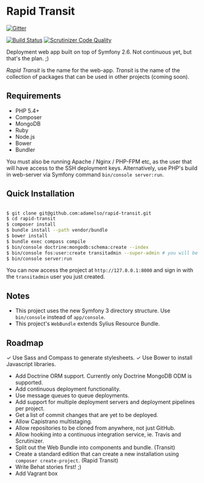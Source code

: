 Rapid Transit
=============

[![Gitter](https://badges.gitter.im/Join%20Chat.svg)](https://gitter.im/adamelso/rapid-transit?utm_source=badge&utm_medium=badge&utm_campaign=pr-badge&utm_content=badge)

[![Build Status](https://travis-ci.org/adamelso/rapid-transit.svg)](https://travis-ci.org/adamelso/rapid-transit)
[![Scrutinizer Code Quality](https://img.shields.io/scrutinizer/g/adamelso/rapid-transit/master.svg?style=flat)](https://scrutinizer-ci.com/g/adamelso/rapid-transit/?branch=master)


Deployment web app built on top of Symfony 2.6. Not continuous yet, but that's the plan. ;)

_Rapid Transit_ is the name for the web-app.
_Transit_ is the name of the collection of packages that can be used in other projects (coming soon).


Requirements
------------

 * PHP 5.4+
 * Composer
 * MongoDB
 * Ruby
 * Node.js
 * Bower
 * Bundler

You must also be running Apache / Nginx / PHP-FPM etc, as the user that will have access
to the SSH deployment keys. Alternatively, use PHP's build in web-server via Symfony command `bin/console server:run`.


Quick Installation
------------------

```bash

$ git clone git@github.com:adamelso/rapid-transit.git
$ cd rapid-transit
$ composer install
$ bundle install --path vendor/bundle
$ bower install
$ bundle exec compass compile
$ bin/console doctrine:mongodb:schema:create --index
$ bin/console fos:user:create transitadmin --super-admin # you will be asked to set an email and password
$ bin/console server:run

```

You can now access the project at `http://127.0.0.1:8000` and sign in with the `transitadmin` user you just created.


Notes
-----

 * This project uses the new Symfony 3 directory structure. Use `bin/console` instead of `app/console`.
 * This project's `WebBundle` extends Sylius Resource Bundle.


Roadmap
-------

 ✓ Use Sass and Compass to generate stylesheets.
 ✓ Use Bower to install Javascript libraries.
 * Add Doctrine ORM support. Currently only Doctrine MongoDB ODM is supported.
 * Add continuous deployment functionality.
 * Use message queues to queue deployments.
 * Add support for multiple deployment servers and deployment pipelines per project.
 * Get a list of commit changes that are yet to be deployed.
 * Allow Capistrano multistaging.
 * Allow repositories to be cloned from anywhere, not just GitHub.
 * Allow hooking into a continuous integration service, ie. Travis and Scrutinizer.
 * Split out the Web Bundle into components and bundle. (Transit)
 * Create a standard edition that can create a new installation using `composer create-project`. (Rapid Transit)
 * Write Behat stories first! ;)
 * Add Vagrant box
